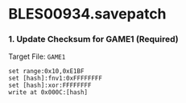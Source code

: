 # BLES00934.savepatch

### 1. Update Checksum for GAME1 (Required)

Target File: `GAME1`

```
set range:0x10,0xE1BF
set [hash]:fnv1:0xFFFFFFFF
set [hash]:xor:FFFFFFFF
write at 0x000C:[hash]
```

